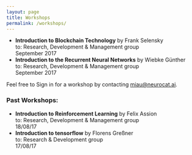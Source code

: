 ```yaml
---
layout: page
title: Workshops
permalink: /workshops/
---
```


- **Introduction to Blockchain Technology** by Frank Selensky  
to: Research, Development & Management group  
September 2017
- **Introduction to the Recurrent Neural Networks** by Wiebke Günther  
to: Research, Development & Management group  
September 2017


Feel free to Sign in for a workshop by contacting miau@neurocat.ai.

### Past Workshops:

- **Introduction to Reinforcement Learning** by Felix Assion  
to: Research, Development & Management group  
18/08/17
- **Introduction to tensorflow** by Florens Greßner  
to: Research & Development group  
17/08/17
